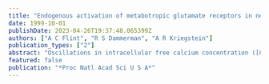 ```yaml
---
title: "Endogenous activation of metabotropic glutamate receptors in neocortical development causes neuronal calcium oscillations"
date: 1999-10-01
publishDate: 2023-04-26T19:37:48.065399Z
authors: ["A C Flint", "R S Dammerman", "A R Kriegstein"]
publication_types: ["2"]
abstract: "Oscillations in intracellular free calcium concentration ([Ca(2+)](i)) occur spontaneously in immature neurons of the developing cerebral cortex. Here, we show that developing murine cortical neurons exhibit calcium oscillations in response to direct activation of the mGluR5 subtype of the group I metabotropic glutamate receptor (mGluR). In contrast, other manipulations that elicit [Ca(2+)](i) increases produce simple, nonoscillatory changes. Furthermore, we find that spontaneous oscillatory [Ca(2+)](i) activity is blocked by antagonists of group I mGluRs, suggesting a specific role for mGluR activation in the promotion of oscillatory [Ca(2+)](i) dynamics in immature cortical neurons. The oscillatory pattern of [Ca(2+)](i) increases produced by mGluR activation might play a role in the regulation of gene expression and the control of developmental events."
featured: false
publication: "*Proc Natl Acad Sci U S A*"
---
```


